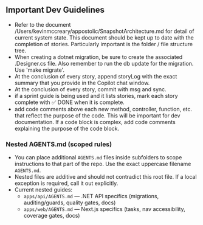 ## Important Dev Guidelines

- Refer to the document /Users/kevinmccreary/appostolic/SnapshotArchitecture.md for detail of current system state. This document should be kept up to date with the completion of stories. Particularly important is the folder / file structure tree.
- When creating a dotnet migration, be sure to create the associated .Designer.cs file. Also remember to run the db update for the migration. Use 'make migrate'.
- At the conclusion of every story, append storyLog with the exact summary that you provide in the Copilot chat window.
- At the conclusion of every story, commit with msg and sync.
- if a sprint guide is being used and it lists stories, mark each story complete with ✅ DONE when it is complete.
- add code comments above each new method, controller, function, etc. that reflect the purpose of the code. This will be important for dev documentation. If a code block is complex, add code comments explaining the purpose of the code block.

### Nested AGENTS.md (scoped rules)

- You can place additional `AGENTS.md` files inside subfolders to scope instructions to that part of the repo. Use the exact uppercase filename `AGENTS.md`.
- Nested files are additive and should not contradict this root file. If a local exception is required, call it out explicitly.
- Current nested guides:
  - `apps/api/AGENTS.md` — .NET API specifics (migrations, auditing/guards, quality gates, docs)
  - `apps/web/AGENTS.md` — Next.js specifics (tasks, nav accessibility, coverage gates, docs)

